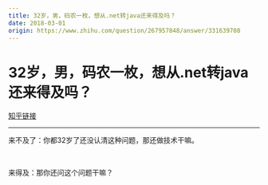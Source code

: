 ```yaml
---
title: 32岁，男，码农一枚，想从.net转java还来得及吗？
date: 2018-03-01
origin: https://www.zhihu.com/question/267957848/answer/331639708
---
```

# 32岁，男，码农一枚，想从.net转java还来得及吗？

[知乎链接](https://www.zhihu.com/question/267957848/answer/331639708)

---------

<span class="RichText ztext CopyrightRichText-richText" itemprop="text"><p>来不及了：你都32岁了还没认清这种问题，那还做技术干嘛。</p><p class="ztext-empty-paragraph"><br></p><p>来得及：那你还问这个问题干嘛？</p></span>